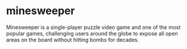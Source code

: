 # minesweeper
Minesweeper is a single-player puzzle video game and one of the most popular games, challenging users around the globe to expose all open areas on the board without hitting bombs for decades.
